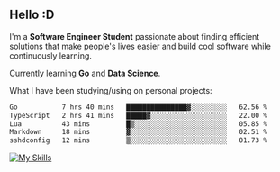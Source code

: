 ## Hello :D

I'm a **Software Engineer Student** passionate about finding efficient solutions that make people's lives easier and build cool software while continuously learning. 

Currently learning **Go** and **Data Science**.

What I have been studying/using on personal projects:
<!--START_SECTION:waka-->

```txt
Go           7 hrs 40 mins   ███████████████▓░░░░░░░░░   62.56 %
TypeScript   2 hrs 41 mins   █████▓░░░░░░░░░░░░░░░░░░░   22.00 %
Lua          43 mins         █▒░░░░░░░░░░░░░░░░░░░░░░░   05.85 %
Markdown     18 mins         ▓░░░░░░░░░░░░░░░░░░░░░░░░   02.51 %
sshdconfig   12 mins         ▒░░░░░░░░░░░░░░░░░░░░░░░░   01.73 %
```

<!--END_SECTION:waka-->

[![My Skills](https://skillicons.dev/icons?i=dotnet,java,go,py,html,css,js,docker,linux)](https://skillicons.dev)
